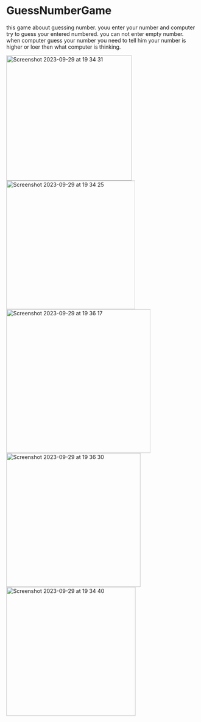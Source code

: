 # GuessNumberGame
this game abouut guessing number. youu enter your number and computer try to guess your entered numbered. you can not enter empty number.
when computer guess your number you need to tell him your number is higher or loer then what computer is thinking.

<img width="329" alt="Screenshot 2023-09-29 at 19 34 31" src="https://github.com/bilalfuldacs/GuessNumberGame/assets/103896205/19ad224e-a330-46be-ac98-3935e303e5d1">







<img width="338" alt="Screenshot 2023-09-29 at 19 34 25" src="https://github.com/bilalfuldacs/GuessNumberGame/assets/103896205/d5ce23c5-cde7-48bf-95b8-da2d1ad1d006">






<img width="378" alt="Screenshot 2023-09-29 at 19 36 17" src="https://github.com/bilalfuldacs/GuessNumberGame/assets/103896205/20db017b-5069-4812-ad21-90fbdc0c8674">





<img width="352" alt="Screenshot 2023-09-29 at 19 36 30" src="https://github.com/bilalfuldacs/GuessNumberGame/assets/103896205/91b9c2ea-d814-4ac6-adf5-91dfac1ab4bd">





<img width="339" alt="Screenshot 2023-09-29 at 19 34 40" src="https://github.com/bilalfuldacs/GuessNumberGame/assets/103896205/3b2dd1b4-de49-424d-a428-d5bcf4886a79">
